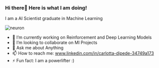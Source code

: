 ### Hi there👋 Here is what I am doing!

I am a AI Scientist graduate in Machine Learning

![neuron](https://user-images.githubusercontent.com/73316290/112859289-96932d80-90aa-11eb-9a0e-cf84dd355c6f.gif)

- 🔭 I’m currently working on Reinforcement and Deep Learning Models
- 👯 I’m looking to collaborate on Ml Projects 
- 💬 Ask me about Anything
- 📫 How to reach me: www.linkedin.com/in/carlotta-dipede-34749a173
- ⚡ Fun fact: I am a powerlifter :)
